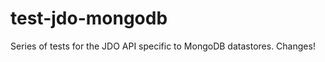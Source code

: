 test-jdo-mongodb
================

Series of tests for the JDO API specific to MongoDB datastores.
Changes!
